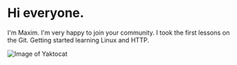 # Hi everyone.
I'm Maxim. I'm very happy to join your community.
I took the first lessons on the Git. Getting started learning Linux and HTTP.

![Image of Yaktocat](https://4tololo.ru/sites/default/files/images/20181604131430.jpg)
